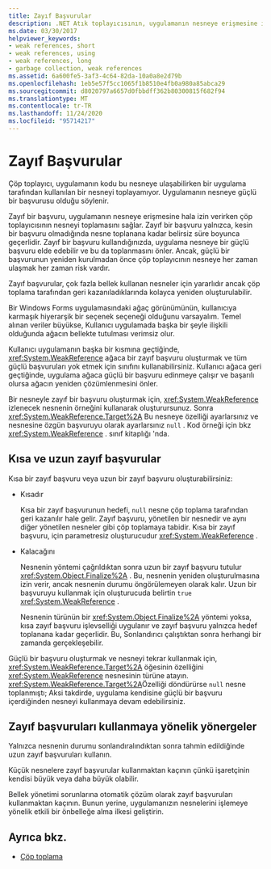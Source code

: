```yaml
---
title: Zayıf Başvurular
description: .NET Atık toplayıcısının, uygulamanın nesneye erişmesine izin verirken bir nesne toplamasına izin veren zayıf başvurular hakkında bilgi edinin.
ms.date: 03/30/2017
helpviewer_keywords:
- weak references, short
- weak references, using
- weak references, long
- garbage collection, weak references
ms.assetid: 6a600fe5-3af3-4c64-82da-10a0a8e2d79b
ms.openlocfilehash: 1eb5e57f5cc1065f1b8510e4fb0a980a85abca29
ms.sourcegitcommit: d8020797a6657d0fbbdff362b80300815f682f94
ms.translationtype: MT
ms.contentlocale: tr-TR
ms.lasthandoff: 11/24/2020
ms.locfileid: "95714217"
---
```

# <a name="weak-references"></a>Zayıf Başvurular

Çöp toplayıcı, uygulamanın kodu bu nesneye ulaşabilirken bir uygulama tarafından kullanılan bir nesneyi toplayamıyor. Uygulamanın nesneye güçlü bir başvurusu olduğu söylenir.  
  
 Zayıf bir başvuru, uygulamanın nesneye erişmesine hala izin verirken çöp toplayıcısının nesneyi toplamasını sağlar. Zayıf bir başvuru yalnızca, kesin bir başvuru olmadığında nesne toplanana kadar belirsiz süre boyunca geçerlidir. Zayıf bir başvuru kullandığınızda, uygulama nesneye bir güçlü başvuru elde edebilir ve bu da toplanmasını önler. Ancak, güçlü bir başvurunun yeniden kurulmadan önce çöp toplayıcının nesneye her zaman ulaşmak her zaman risk vardır.  
  
 Zayıf başvurular, çok fazla bellek kullanan nesneler için yararlıdır ancak çöp toplama tarafından geri kazanıladıklarında kolayca yeniden oluşturulabilir.  
  
 Bir Windows Forms uygulamasındaki ağaç görünümünün, kullanıcıya karmaşık hiyerarşik bir seçenek seçeneği olduğunu varsayalım. Temel alınan veriler büyükse, Kullanıcı uygulamada başka bir şeyle ilişkili olduğunda ağacın bellekte tutulması verimsiz olur.  
  
 Kullanıcı uygulamanın başka bir kısmına geçtiğinde, <xref:System.WeakReference> ağaca bir zayıf başvuru oluşturmak ve tüm güçlü başvuruları yok etmek için sınıfını kullanabilirsiniz. Kullanıcı ağaca geri geçtiğinde, uygulama ağaca güçlü bir başvuru edinmeye çalışır ve başarılı olursa ağacın yeniden çözümlenmesini önler.  
  
 Bir nesneyle zayıf bir başvuru oluşturmak için, <xref:System.WeakReference> izlenecek nesnenin örneğini kullanarak oluşturursunuz. Sonra <xref:System.WeakReference.Target%2A> Bu nesneye özelliği ayarlarsınız ve nesnesine özgün başvuruyu olarak ayarlarsınız `null` . Kod örneği için bkz <xref:System.WeakReference> . sınıf kitaplığı 'nda.  
  
## <a name="short-and-long-weak-references"></a>Kısa ve uzun zayıf başvurular  

 Kısa bir zayıf başvuru veya uzun bir zayıf başvuru oluşturabilirsiniz:  
  
- Kısadır  
  
     Kısa bir zayıf başvurunun hedefi, `null` nesne çöp toplama tarafından geri kazanılır hale gelir. Zayıf başvuru, yönetilen bir nesnedir ve aynı diğer yönetilen nesneler gibi çöp toplamaya tabidir.  Kısa bir zayıf başvuru, için parametresiz oluşturucudur <xref:System.WeakReference> .  
  
- Kalacağını  
  
     Nesnenin yöntemi çağrıldıktan sonra uzun bir zayıf başvuru tutulur <xref:System.Object.Finalize%2A> . Bu, nesnenin yeniden oluşturulmasına izin verir, ancak nesnenin durumu öngörülemeyen olarak kalır. Uzun bir başvuruyu kullanmak için oluşturucuda belirtin `true` <xref:System.WeakReference> .  
  
     Nesnenin türünün bir <xref:System.Object.Finalize%2A> yöntemi yoksa, kısa zayıf başvuru işlevselliği uygulanır ve zayıf başvuru yalnızca hedef toplanana kadar geçerlidir. Bu, Sonlandırıcı çalıştıktan sonra herhangi bir zamanda gerçekleşebilir.  
  
 Güçlü bir başvuru oluşturmak ve nesneyi tekrar kullanmak için, <xref:System.WeakReference.Target%2A> öğesinin özelliğini <xref:System.WeakReference> nesnesinin türüne atayın. <xref:System.WeakReference.Target%2A>Özelliği döndürürse `null` nesne toplanmıştı; Aksi takdirde, uygulama kendisine güçlü bir başvuru içerdiğinden nesneyi kullanmaya devam edebilirsiniz.  
  
## <a name="guidelines-for-using-weak-references"></a>Zayıf başvuruları kullanmaya yönelik yönergeler  

 Yalnızca nesnenin durumu sonlandıralındıktan sonra tahmin edildiğinde uzun zayıf başvuruları kullanın.  
  
 Küçük nesnelere zayıf başvurular kullanmaktan kaçının çünkü işaretçinin kendisi büyük veya daha büyük olabilir.  
  
 Bellek yönetimi sorunlarına otomatik çözüm olarak zayıf başvuruları kullanmaktan kaçının. Bunun yerine, uygulamanızın nesnelerini işlemeye yönelik etkili bir önbelleğe alma ilkesi geliştirin.  
  
## <a name="see-also"></a>Ayrıca bkz.

- [Çöp toplama](index.md)
